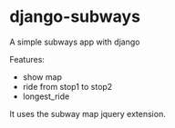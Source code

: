 django-subways
==============

A simple subways app with django

Features:

 - show map
 - ride from stop1 to stop2
 - longest_ride
 
It uses the subway map jquery extension.
